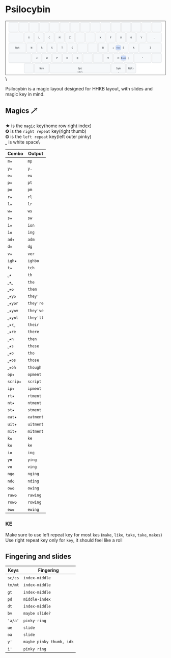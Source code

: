 # Psilocybin
![Psilocybin layout](baselayout.png)\

Psilocybin is a magic layout designed for HHKB layout, with slides and magic key in mind.

## Magics 🪄
★ is the `magic` key(home row right index)\
✪ is the `right repeat` key(right thumb)\
❂ is the `left repeat` key(left outer pinky)\
⎵ is white space\

| Combo    | Output      |
| ------   | --------    |
| `m★`     | `mp`        |
| `y★`     | `y.`        |
| `e★`     | `eu`        |
| `p★`     | `pt`        |
| `p❂`     | `pm`        |
| `r★`     | `rl`        |
| `l★`     | `lr`        |
| `w★`     | `ws`        |
| `s★`     | `sw`        |
| `i★`     | `ion`       |
| `i✪`     | `ing`       |
| `ad★`    | `adm`       |
| `d★`     | `dg`        |
| `v★`     | `ver`       |
| `igh★`   | `ighbo`     |
| `t★`     | `tch`       |
| `⎵★`     | `th`        |
| `⎵★⎵`    | `the`       |
| `⎵★✪`    | `them`      |
| `⎵★y✪`   | `they'`     |
| `⎵★y✪r`  | `they're`   |
| `⎵★y✪v`  | `they've`   |
| `⎵★y✪l`  | `they'll`   |
| `⎵★r⎵`   | `their`     |
| `⎵★re`   | `there`     |
| `⎵★n`    | `then`      |
| `⎵★s`    | `these`     |
| `⎵★o`    | `tho`       |
| `⎵★os`   | `those`     |
| `⎵★oh`   | `though`    |
| `op★`    | `opment`    |
| `scrip★` | `script`    |
| `ip★`    | `ipment`    |
| `rt★`    | `rtment`    |
| `nt★`    | `ntment`    |
| `st★`    | `stment`    |
| `eat★`   | `eatment`   |
| `uit★`   | `uitment`   |
| `mit★`   | `mitment`   |
| `k✪`     | `ke`        |
| `k❂`     | `ke`        |
| `i✪`     | `ing`       |
| `y✪`     | `ying`      |
| `v✪ `    | `ving`      |
| `ng✪`    | `nging`     |
| `nd✪`    | `nding`     |
| `ow✪`    | `owing`     |
| `raw✪`   | `rawing`    |
| `row✪`   | `rowing`    |
| `ew✪ `   | `ewing`     |

### KE
Make sure to use left repeat key for most `ke`s (`make`, `like`, `take`, `take`, `makes`)
Use right repeat key only for `key`, it should feel like a roll

## Fingering and slides

| Keys     | Fingering                |
| ------   | --------                 |
| `sc/cs`  | `index-middle`           |
| `tm/mt`  | `index-middle`           |
| `gt`     | `index-middle`           |
| `pd`     | `middle-index`           |
| `dt`     | `index-middle`           |
| `bv`     | `maybe slide?`           |
| `'a/a'`  | `pinky-ring`             |
| `ue`     | `slide`                  |
| `oa`     | `slide`                  |
| `y'`     | `maybe pinky thumb, idk` |
| `i'`     | `pinky ring`             |
